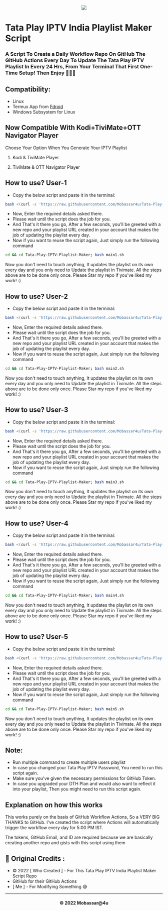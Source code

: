 <p align="center"><img src="https://www.tataplay.com/s3-api/v1/assets/others/intro-image-desktop.png" ></p>


# Tata Play IPTV India Playlist Maker Script
### A Script To Create a Daily Workflow Repo On GitHub The GitHub Actions Every Day To Update The Tata Play IPTV Playlist In Every 24 Hrs, From Your Terminal That First One-Time Setup! Then Enjoy 🥰🥰🥰



## Compatibility:
* Linux
* Termux App from [Fdroid](https://f-droid.org/en/packages/com.termux/)
* Windows Subsystem for Linux
## Now Compatible With Kodi+TiviMate+OTT Navigator Player
Choose Your Option When You Generate Your IPTV Playlist

1)  Kodi & TiviMate Player

2)  TiviMate & OTT Navigator Player

## How to use? User-1
* Copy the below script and paste it in the terminal:
```bash
bash <(curl -s 'https://raw.githubusercontent.com/Mobassar4u/Tata-Play-IPTV-Playlist-Maker/main/curl1.sh')
```
* Now, Enter the required details asked there.
* Please wait until the script does the job for you.
* And That's it there you go, After a few seconds, you'll be greeted with a new repo and your playlist URL created in your account that makes the job of updating the playlist every day.
* Now if you want to reuse the script again, Just simply run the following command 
```bash
cd && cd Tata-Play-IPTV-Playlist-Maker; bash main1.sh
```
Now you don't need to touch anything, It updates the playlist on its own every day and you only need to Update the playlist in Tivimate.
All the steps above are to be done only once. Please Star my repo if you've liked my work! :)
## How to use? User-2
* Copy the below script and paste it in the terminal:
```bash
bash <(curl -s 'https://raw.githubusercontent.com/Mobassar4u/Tata-Play-IPTV-Playlist-Maker/main/curl2.sh')
```
* Now, Enter the required details asked there.
* Please wait until the script does the job for you.
* And That's it there you go, After a few seconds, you'll be greeted with a new repo and your playlist URL created in your account that makes the job of updating the playlist every day.
* Now if you want to reuse the script again, Just simply run the following command 
```bash
cd && cd Tata-Play-IPTV-Playlist-Maker; bash main2.sh
```
Now you don't need to touch anything, It updates the playlist on its own every day and you only need to Update the playlist in Tivimate.
All the steps above are to be done only once. Please Star my repo if you've liked my work! :)
## How to use? User-3
* Copy the below script and paste it in the terminal:
```bash
bash <(curl -s 'https://raw.githubusercontent.com/Mobassar4u/Tata-Play-IPTV-Playlist-maker/main/curl3.sh')
```
* Now, Enter the required details asked there.
* Please wait until the script does the job for you.
* And That's it there you go, After a few seconds, you'll be greeted with a new repo and your playlist URL created in your account that makes the job of updating the playlist every day.
* Now if you want to reuse the script again, Just simply run the following command 
```bash
cd && cd Tata-Play-IPTV-Playlist-Maker; bash main3.sh
```
Now you don't need to touch anything, It updates the playlist on its own every day and you only need to Update the playlist in Tivimate.
All the steps above are to be done only once. Please Star my repo if you've liked my work! :)
## How to use? User-4
* Copy the below script and paste it in the terminal:
```bash
bash <(curl -s 'https://raw.githubusercontent.com/Mobassar4u/Tata-Play-IPTV-Playlist-Maker/main/curl4.sh')
```
* Now, Enter the required details asked there.
* Please wait until the script does the job for you.
* And That's it there you go, After a few seconds, you'll be greeted with a new repo and your playlist URL created in your account that makes the job of updating the playlist every day.
* Now if you want to reuse the script again, Just simply run the following command 
```bash
cd && cd Tata-Play-IPTV-Playlist-Maker; bash main4.sh
```
Now you don't need to touch anything, It updates the playlist on its own every day and you only need to Update the playlist in Tivimate.
All the steps above are to be done only once. Please Star my repo if you've liked my work! :)
## How to use? User-5
* Copy the below script and paste it in the terminal:
```bash
bash <(curl -s 'https://raw.githubusercontent.com/Mobassar4u/Tata-Play-IPTV-Playlist-Maker/main/curl5.sh')
```
* Now, Enter the required details asked there.
* Please wait until the script does the job for you.
* And That's it there you go, After a few seconds, you'll be greeted with a new repo and your playlist URL created in your account that makes the job of updating the playlist every day.
* Now if you want to reuse the script again, Just simply run the following command 
```bash
cd && cd Tata-Play-IPTV-Playlist-Maker; bash main5.sh
```
Now you don't need to touch anything, It updates the playlist on its own every day and you only need to Update the playlist in Tivimate.
All the steps above are to be done only once. Please Star my repo if you've liked my work! :)



## Note:

* Run multiple command to create multiple users playlist
* In case you changed your Tata Play IPTV Password, You need to run this script again.
* Make sure you've given the necessary permissions for GitHub Token.
* In case you upgraded your DTH Plan and would also want to reflect it into your playlist, Then you might need to run this script again.
##


## Explanation on how this works

This works purely on the basis of GitHub Workflow Actions, So a VERY BIG THANKS to GitHub.
I've created the script where Actions will automatically trigger the workflow every day for 5:00 PM IST.

The tokens, GitHub Email, and ID are required because we are basically creating another repo and gists with this script using them


## 📝 Original Credits :

* © 2022 [ Who Created ] - For This Tata Play IPTV India Playlist Maker Script Repo
* GitHub for their GitHub Actions
* [ Me ] - For Modifying Something 😅

---
<h4 align='center'>© 2022 Mobassar@4u</h4>

<!-- DO NOT REMOVE THIS CREDIT 🤬 🤬 -->
